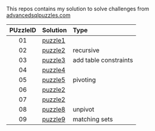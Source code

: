 This repos contains my solution to solve challenges from
[advancedsqlpuzzles.com](https://github.com/smpetersgithub/AdvancedSQLPuzzles/tree/main)

| PUzzleID | Solution                         | Type                  |
| :------: | :------------------------------- | :-------------------- |
|    01    | [puzzle1](Solutions/puzzle1.sql) |
|    02    | [puzzle2](Solutions/puzzle2.sql) | recursive             |
|    03    | [puzzle3](Solutions/puzzle3.sql) | add table constraints |
|    04    | [puzzle4](Solutions/puzzle4.sql) |                       |
|    05    | [puzzle5](Solutions/puzzle5.sql) | pivoting              |
|    06    | [puzzle2](Solutions/puzzle6.sql) |                       |
|    07    | [puzzle2](Solutions/puzzle6.sql) |                       |
|    08    | [puzzle8](Solutions/puzzle8.sql) | unpivot               |
|    09    | [puzzle9](Solutions/puzzle9.sql) | matching sets         |
